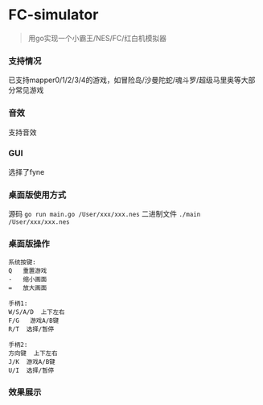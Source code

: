 # FC-simulator
> 用go实现一个小霸王/NES/FC/红白机模拟器
### 支持情况
已支持mapper0/1/2/3/4的游戏，如冒险岛/沙曼陀蛇/魂斗罗/超级马里奥等大部分常见游戏
### 音效
支持音效
### GUI
选择了fyne
### 桌面版使用方式
源码
`go run main.go /User/xxx/xxx.nes`
二进制文件
`./main /User/xxx/xxx.nes`
### 桌面版操作
```
系统按键:
Q   重置游戏
-   缩小画面
=   放大画面

手柄1:
W/S/A/D  上下左右
F/G   游戏A/B键
R/T  选择/暂停

手柄2:
方向键  上下左右
J/K  游戏A/B键
U/I  选择/暂停
```

### 效果展示

